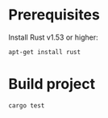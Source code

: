 # Prerequisites

Install Rust v1.53 or higher:
```
apt-get install rust
```

# Build project

```
cargo test
```

